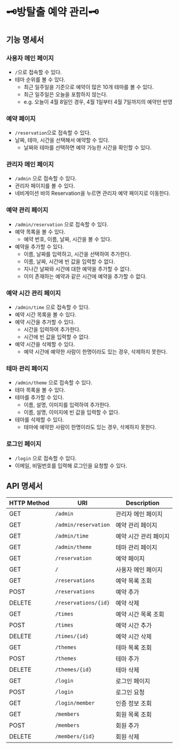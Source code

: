# 🗝️방탈출 예약 관리🗝️

## 기능 명세서

### 사용자 메인 페이지

- `/`으로 접속할 수 있다.
- 테마 순위를 볼 수 있다.
    - 최근 일주일을 기준으로 예약이 많은 10개 테마를 볼 수 있다.
    - 최근 일주일은 오늘을 포함하지 않는다.
    - e.g. 오늘이 4월 8일인 경우, 4월 1일부터 4월 7일까지의 예약만 반영

### 예약 페이지

- `/reservation`으로 접속할 수 있다.
- 날짜, 테마, 시간을 선택해서 예약할 수 있다.
    - 날짜와 테마를 선택하면 예약 가능한 시간을 확인할 수 있다.

### 관리자 메인 페이지

- `/admin` 으로 접속할 수 있다.
- 관리자 페이지를 볼 수 있다.
- 네비게이션 바의 Reservation을 누르면 관리자 예약 페이지로 이동한다.

### 예약 관리 페이지

- `/admin/reservation` 으로 접속할 수 있다.
- 예약 목록을 볼 수 있다.
    - 예약 번호, 이름, 날짜, 시간을 볼 수 있다.
- 예약을 추가할 수 있다.
    - 이름, 날짜를 입력하고, 시간을 선택하여 추가한다.
    - 이름, 날짜, 시간에 빈 값을 입력할 수 없다.
    - 지나간 날짜와 시간에 대한 예약을 추가할 수 없다.
    - 이미 존재하는 예약과 같은 시간에 예약을 추가할 수 없다.

### 예약 시간 관리 페이지

- `/admin/time` 으로 접속할 수 있다.
- 예약 시간 목록을 볼 수 있다.
- 예약 시간을 추가할 수 있다.
    - 시간을 입력하여 추가한다.
    - 시간에 빈 값을 입력할 수 없다.
- 예약 시간을 삭제할 수 있다.
    - 예약 시간에 예약한 사람이 한명이라도 있는 경우, 삭제하지 못한다.

### 테마 관리 페이지

- `/admin/theme` 으로 접속할 수 있다.
- 테마 목록을 볼 수 있다.
- 테마를 추가할 수 있다.
    - 이름, 설명, 이미지를 입력하여 추가한다.
    - 이름, 설명, 이미지에 빈 값을 입력할 수 없다.
- 테마를 삭제할 수 있다.
    - 테마에 예약한 사람이 한명이라도 있는 경우, 삭제하지 못한다.

### 로그인 페이지

- `/login` 으로 접속할 수 있다.
- 이메일, 비밀번호를 입력해 로그인을 요청할 수 있다.

## API 명세서

| HTTP Method | URI                  | Description  |
|-------------|----------------------|--------------|
| GET         | `/admin`             | 관리자 메인 페이지   | 
| GET         | `/admin/reservation` | 예약 관리 페이지    |
| GET         | `/admin/time`        | 예약 시간 관리 페이지 |
| GET         | `/admin/theme`       | 테마 관리 페이지    |
| GET         | `/reservation`       | 예약 페이지       |
| GET         | `/`                  | 사용자 메인 페이지   |
| GET         | `/reservations`      | 예약 목록 조회     |
| POST        | `/reservations`      | 예약 추가        |
| DELETE      | `/reservations/{id}` | 예약 삭제        |
| GET         | `/times`             | 예약 시간 목록 조회  |
| POST        | `/times`             | 예약 시간 추가     |
| DELETE      | `/times/{id}`        | 예약 시간 삭제     |
| GET         | `/themes`            | 테마 목록 조회     |
| POST        | `/themes`            | 테마 추가        |
| DELETE      | `/themes/{id}`       | 테마 삭제        | 
| GET         | `/login`             | 로그인 페이지      | 
| POST        | `/login`             | 로그인 요청       | 
| GET         | `/login/member`      | 인증 정보 조회     | 
| GET         | `/members`           | 회원 목록 조회     | 
| POST        | `/members`           | 회원 추가        | 
| DELETE      | `/members/{id}`      | 회원 삭제        | 
